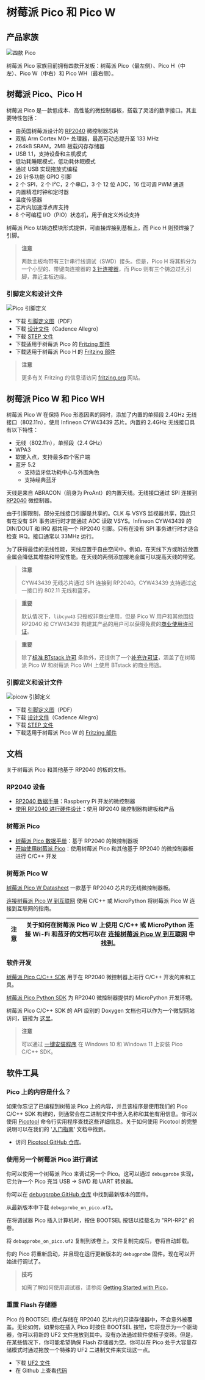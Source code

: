 # 树莓派 Pico 和 Pico W

## 产品家族

![四款 Pico](https://www.raspberrypi.com/documentation/microcontrollers/images/four_picos.jpg?hash=3f928dff64ab31c4f3b1caecf4fb83a4)

树莓派 Pico 家族目前拥有四款开发板：树莓派 Pico（最左侧）、Pico H（中左）、Pico W（中右）和 Pico WH（最右侧）。

## 树莓派 Pico、Pico H

树莓派 Pico 是一款低成本、高性能的微控制器板，搭载了灵活的数字接口。其主要特性包括：

* 由英国树莓派设计的 [RP2040](https://www.raspberrypi.com/documentation/microcontrollers/rp2040.html#welcome-to-rp2040) 微控制器芯片
* 双核 Arm Cortex M0+ 处理器，最高可动态提升至 133 MHz
* 264kB SRAM，2MB 板载闪存存储器
* USB 1.1，支持设备和主机模式
* 低功耗睡眠模式，低功耗休眠模式
* 通过 USB 实现拖放式编程
* 26 针多功能 GPIO 引脚
* 2 个 SPI，2 个 I²C，2 个串口，3 个 12 位 ADC，16 位可调 PWM 通道
* 内置精准时钟和定时器
* 温度传感器
* 芯片内加速浮点库支持
* 8 个可编程 I/O（PIO）状态机，用于自定义外设支持

树莓派 Pico 以铸边模块形式提供，可直接焊接到基板上，而 Pico H 则预焊接了引脚。

>**注意**
>
>两款主板均带有三针串行线调试（SWD）接头。但是，Pico H 将其拆分为一个小型的、带键向连接器的 [3 针连接器](https://datasheets.raspberrypi.com/debug/debug-connector-specification.pdf)，而 Pico 则有三个铸边过孔引脚，靠近主板边缘。 


### 引脚定义和设计文件

![Pico 引脚定义](https://www.raspberrypi.com/documentation/microcontrollers/images/pico-pinout.svg)

* 下载 [引脚定义图](https://datasheets.raspberrypi.com/pico/Pico-R3-A4-Pinout.pdf)（PDF）
* 下载 [设计文件](https://datasheets.raspberrypi.com/pico/RPi-Pico-R3-PUBLIC-20200119.zip)（Cadence Allegro）
* 下载 [STEP 文件](https://datasheets.raspberrypi.com/pico/Pico-R3-step.zip)
* 下载适用于树莓派 Pico 的 [Fritzing 部件](https://datasheets.raspberrypi.com/pico/Pico-R3-Fritzing.fzpz)
* 下载适用于树莓派 Pico H 的 [Fritzing 部件](https://datasheets.raspberrypi.com/pico/PicoH-Fritzing.fzpz)

>**注意**
>
>更多有关 Fritzing 的信息请访问 [fritzing.org](https://fritzing.org/) 网站。

## 树莓派 Pico W 和 Pico WH

树莓派 Pico W 在保持 Pico 形态因素的同时，添加了内置的单频段 2.4GHz 无线接口（802.11n），使用 Infineon CYW43439 芯片。内置的 2.4GHz 无线接口具有以下特性：

- 无线（802.11n），单频段（2.4 GHz）
- WPA3
- 软接入点，支持最多四个客户端
- 蓝牙 5.2
  - 支持蓝牙低功耗中心与外围角色
  - 支持经典蓝牙

天线是来自 ABRACON（前身为 ProAnt）的内置天线。无线接口通过 SPI 连接到 [RP2040](https://www.raspberrypi.com/documentation/microcontrollers/rp2040.html#welcome-to-rp2040) 微控制器。

由于引脚限制，部分无线接口引脚是共享的。CLK 与 VSYS 监视器共享，因此只有在没有 SPI 事务进行时才能通过 ADC 读取 VSYS。Infineon CYW43439 的 DIN/DOUT 和 IRQ 都共用一个 RP2040 引脚。只有在没有 SPI 事务进行时才适合检查 IRQ。接口通常以 33MHz 运行。

为了获得最佳的无线性能，天线应置于自由空间中。例如，在天线下方或附近放置金属会降低其增益和带宽性能。在天线的两侧添加接地金属可以提高天线的带宽。

>**注意**
>
>CYW43439 无线芯片通过 SPI 连接到 RP2040。CYW43439 支持通过这一接口的 802.11 无线和蓝牙。 

>**重要**
>
>默认情况下，`libcyw43` 只授权非商业使用，但是 Pico W 用户和其他围绕 RP2040 和 CYW43439 构建其产品的用户可以获得免费的[商业使用许可证](https://github.com/georgerobotics/cyw43-driver/blob/195dfcc10bb6f379e3dea45147590db2203d3c7b/LICENSE.RP)。 

>**重要**
>
> 除了[标准 BTstack 许可](https://github.com/bluekitchen/btstack/blob/master/LICENSE) 条款外，还提供了一个[补充许可证](https://github.com/raspberrypi/pico-sdk/blob/master/src/rp2_common/pico_btstack/LICENSE.RP)，涵盖了在树莓派 Pico W 和树莓派 Pico WH 上使用 BTstack 的商业用途。 

### 引脚定义和设计文件

![picow 引脚定义](https://www.raspberrypi.com/documentation/microcontrollers/images/picow-pinout.svg)

- 下载 [引脚定义图](https://datasheets.raspberrypi.com/picow/PicoW-A4-Pinout.pdf)（PDF）
- 下载 [设计文件](https://datasheets.raspberrypi.com/picow/RPi-PicoW-PUBLIC-20220607.zip)（Cadence Allegro）
- 下载 [STEP 文件](https://datasheets.raspberrypi.com/picow/PicoW-step.zip)
- 下载适用于树莓派 Pico W 的 [Fritzing 部件](https://datasheets.raspberrypi.com/picow/PicoW-Fritzing.fzpz)

## 文档

关于树莓派 Pico 和其他基于 RP2040 的板的文档。

### RP2040 设备

- [RP2040 数据手册](https://datasheets.raspberrypi.com/rp2040/rp2040-datasheet.pdf)：Raspberry Pi 开发的微控制器
- [使用 RP2040 进行硬件设计](https://datasheets.raspberrypi.com/rp2040/hardware-design-with-rp2040.pdf)：使用 RP2040 微控制器构建板和产品

### 树莓派 Pico

- [树莓派 Pico 数据手册](https://datasheets.raspberrypi.com/pico/pico-datasheet.pdf)：基于 RP2040 的微控制器板
- [开始使用树莓派 Pico](https://datasheets.raspberrypi.com/pico/getting-started-with-pico.pdf)：使用树莓派 Pico 和其他基于 RP2040 的微控制器板进行 C/C++ 开发


### 树莓派 Pico W

[树莓派 Pico W Datasheet](https://datasheets.raspberrypi.com/picow/pico-w-datasheet.pdf)
一款基于 RP2040 芯片的无线微控制器板。

[连接树莓派 Pico W 到互联网](https://datasheets.raspberrypi.com/picow/connecting-to-the-internet-with-pico-w.pdf)
使用 C/C++ 或 MicroPython 将树莓派 Pico W 连接到互联网的指南。

| 注意 | 关于如何在树莓派 Pico W 上使用 C/C++ 或 MicroPython 连接 Wi-Fi 和蓝牙的文档可以在 [连接树莓派 Pico W 到互联网](https://datasheets.raspberrypi.com/picow/connecting-to-the-internet-with-pico-w.pdf) 中找到。 |
| ------ | ---------------------------------------------------------------------------------------------------------------------------------------- |

### 软件开发

[树莓派 Pico C/C++ SDK](https://datasheets.raspberrypi.com/pico/raspberry-pi-pico-c-sdk.pdf)
用于在 RP2040 微控制器上进行 C/C++ 开发的库和工具。

[树莓派 Pico Python SDK](https://datasheets.raspberrypi.com/pico/raspberry-pi-pico-python-sdk.pdf)
为 RP2040 微控制器提供的 MicroPython 开发环境。

树莓派 Pico C/C++ SDK 的 API 级别的 Doxygen 文档也可以作为一个微型网站访问，链接为 [这里](https://rptl.io/pico-doxygen)。

>**注意**
>
>可以通过 [一键安装程序](https://github.com/raspberrypi/pico-setup-windows/releases/latest/download/pico-setup-windows-x64-standalone.exe) 在 Windows 10 和 Windows 11 上安装 Pico C/C++ SDK。 

## 软件工具

### Pico 上的内容是什么？

如果你忘记了已编程到树莓派 Pico 上的内容，并且该程序是使用我们的 Pico C/C++ SDK 构建的，则通常会在二进制文件中嵌入名称和其他有用信息。你可以使用 [Picotool](https://github.com/raspberrypi/picotool) 命令行实用程序查找这些详细信息。关于如何使用 Picotool 的完整说明可以在我们的 '[入门指南](https://datasheets.raspberrypi.com/pico/getting-started-with-pico.pdf)' 文档中找到。

* 访问 [Picotool GitHub 仓库](https://github.com/raspberrypi/picotool)。

### 使用另一个树莓派 Pico 进行调试

你可以使用一个树莓派 Pico 来调试另一个 Pico。这可以通过 `debugprobe` 实现，它允许一个 Pico 充当 USB → SWD 和 UART 转换器。

你可以在 [debugprobe GitHub 仓库](https://github.com/raspberrypi/debugprobe/releases/latest) 中找到最新版本的固件。

从最新版本中下载 `debugprobe_on_pico.uf2`。

在将调试器 Pico 插入计算机时，按住 BOOTSEL 按钮以挂载名为 "RPI-RP2" 的卷。

将 `debugprobe_on_pico.uf2` 复制到该卷上。文件复制完成后，卷将自动卸载。

你的 Pico 将重新启动，并且现在运行更新版本的 `debugprobe` 固件。现在可以开始进行调试了。

>**技巧**
>
>如需了解如何使用调试器，请参阅 [Getting Started with Pico](https://datasheets.raspberrypi.com/pico/getting-started-with-pico.pdf)。

### 重置 Flash 存储器

Pico 的 BOOTSEL 模式存储在 RP2040 芯片内的只读存储器中，不会意外被覆盖。无论如何，如果你在插入 Pico 时按住 BOOTSEL 按钮，它将显示为一个驱动器，你可以将新的 UF2 文件拖放到其中。没有办法通过软件使板子变砖。但是，在某些情况下，你可能希望确保 Flash 存储器为空。你可以在 Pico 处于大容量存储模式时通过拖放一个特殊的 UF2 二进制文件来实现这一点。

* 下载 [UF2 文件](https://datasheets.raspberrypi.com/soft/flash_nuke.uf2)
* 在 Github 上查看[代码](https://github.com/raspberrypi/pico-examples/blob/master/flash/nuke/nuke.c)
